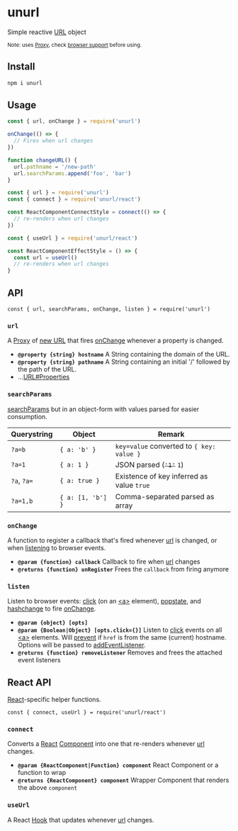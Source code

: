 # unurl

Simple reactive [URL] object

<sup>Note: uses [Proxy], check [browser support][proxy-support] before using.</sup>

## Install

```sh
npm i unurl
```

## Usage

```js
const { url, onChange } = require('unurl')

onChange(() => {
  // Fires when url changes
})

function changeURL() {
  url.pathname = '/new-path'
  url.searchParams.append('foo', 'bar')
}
```
```js
const { url } = require('unurl')
const { connect } = require('unurl/react')

const ReactComponentConnectStyle = connect(() => {
  // re-renders when url changes
})
```
```jsx
const { useUrl } = require('unurl/react')

const ReactComponentEffectStyle = () => {
  const url = useUrl()
  // re-renders when url changes
}
```

## API

```
const { url, searchParams, onChange, listen } = require('unurl')
```

### **`url`**

A [Proxy] of [new URL][URL] that fires [onChange] whenever a property is changed.

* **`@property {string} hostname`**  A String containing the domain of the URL.
* **`@property {string} pathname`**      A String containing an initial '/' followed by the path of the URL.
* ...[URL#Properties]

### **`searchParams`**

[searchParams] but in an object-form with values parsed for easier consumption.

Querystring  | Object            | Remark
-------------|-------------------|----------------
`?a=b`       | `{ a: 'b' }`      | `key=value` converted to `{ key: value }`
`?a=1`       | `{ a: 1 }`        | JSON parsed (~~`'1'`~~ `1`)
`?a`, `?a=`  | `{ a: true }`     | Existence of key inferred as value `true`
`?a=1,b`     | `{ a: [1, 'b'] }` | Comma-separated parsed as array



### **`onChange`**

A function to register a callback that's fired whenever [url] is changed, or when [listening][listen] to browser events.

* **`@param {function} callback`** Callback to fire when [url] changes
* **`@returns {function} unRegister`** Frees the `callback` from firing anymore

### **`listen`**

Listen to browser events: [click] (on an [\<a>] element), [popstate], and [hashchange] to fire [onChange].

* **`@param {object} [opts]`**
* **`@param {Boolean|Object} [opts.click={}]`** Listen to [click] events on all [\<a>] elements. Will [prevent][preventDefault] if `href` is from the same (current) hostname. Options will be passed to [addEventListener].
* **`@returns {function} removeListener`** Removes and frees the attached event listeners

## React API

[React]-specific helper functions.

```
const { connect, useUrl } = require('unurl/react')
```

### **`connect`**

Converts a [React] [Component] into one that re-renders whenever [url] changes.

* **`@param {ReactComponent|Function} component`** React Component or a function to wrap
* **`@returns {ReactComponent} component`** Wrapper Component that renders the above `component`

### **`useUrl`**

A React [Hook] that updates whenever [url] changes.


[url]: #url
[onChange]: #onChange
[listen]: #listen

[URL]: https://developer.mozilla.org/en-US/docs/Web/API/URL
[URL#Properties]: https://developer.mozilla.org/en-US/docs/Web/API/URL#Properties
[searchParams]: https://developer.mozilla.org/en-US/docs/Web/API/URL/searchParams
[Proxy]: https://developer.mozilla.org/en/docs/Web/JavaScript/Reference/Global_Objects/Proxy
[proxy-support]: http://caniuse.com/proxy
[searchParams]: https://developer.mozilla.org/en-US/docs/Web/API/URLSearchParams

[click]: https://developer.mozilla.org/en-US/docs/Web/API/HTMLElement/click
[\<a>]: https://developer.mozilla.org/en-US/docs/Web/HTML/Element/a
[preventDefault]: https://developer.mozilla.org/en-US/docs/Web/API/Event/preventDefault
[addEventListener]: https://developer.mozilla.org/en-US/docs/Web/API/EventTarget/addEventListener
[popstate]: https://developer.mozilla.org/en-US/docs/Web/API/Window/popstate_event
[hashchange]: https://developer.mozilla.org/en-US/docs/Web/API/Window/hashchange_event

[React]: https://reactjs.org
[Component]: https://reactjs.org/docs/react-component.html
[Hook]: https://reactjs.org/docs/hooks-intro.html
